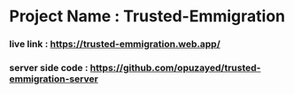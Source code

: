 # Project Name : Trusted-Emmigration

### live link : https://trusted-emmigration.web.app/

### server side code : https://github.com/opuzayed/trusted-emmigration-server
